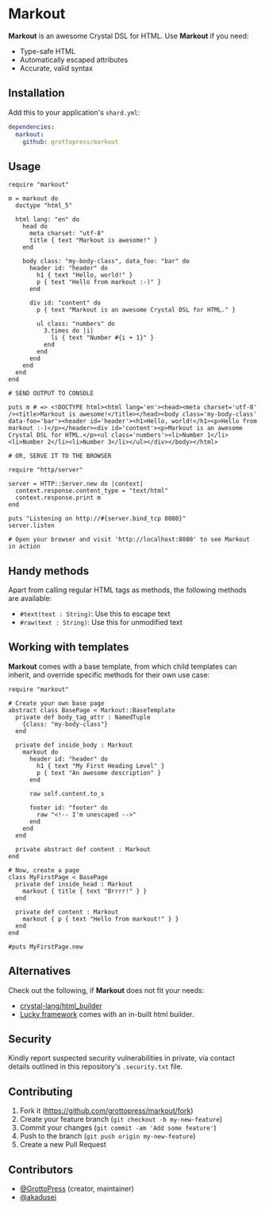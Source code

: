 # Markout

**Markout** is an awesome Crystal DSL for HTML. Use **Markout** if you need:

- Type-safe HTML
- Automatically escaped attributes
- Accurate, valid syntax

## Installation

Add this to your application's `shard.yml`:

```yaml
dependencies:
  markout:
    github: grottopress/markout
```

## Usage

```crystal
require "markout"

m = markout do
  doctype "html_5"

  html lang: "en" do
    head do
      meta charset: "utf-8"
      title { text "Markout is awesome!" }
    end

    body class: "my-body-class", data_foo: "bar" do
      header id: "header" do
        h1 { text "Hello, world!" }
        p { text "Hello from markout :-)" }
      end

      div id: "content" do
        p { text "Markout is an awesome Crystal DSL for HTML." }

        ul class: "numbers" do
          3.times do |i|
            li { text "Number #{i + 1}" }
          end
        end
      end
    end
  end
end

# SEND OUTPUT TO CONSOLE

puts m # => <!DOCTYPE html><html lang='en'><head><meta charset='utf-8' /><title>Markout is awesome!</title></head><body class='my-body-class' data-foo='bar'><header id='header'><h1>Hello, world!</h1><p>Hello from markout :-)</p></header><div id='content'><p>Markout is an awesome Crystal DSL for HTML.</p><ul class='numbers'><li>Number 1</li><li>Number 2</li><li>Number 3</li></ul></div></body></html>

# OR, SERVE IT TO THE BROWSER

require "http/server"

server = HTTP::Server.new do |context|
  context.response.content_type = "text/html"
  context.response.print m
end

puts "Listening on http://#{server.bind_tcp 8080}"
server.listen

# Open your browser and visit 'http://localhost:8080' to see Markout in action
```

## Handy methods

Apart from calling regular HTML tags as methods, the following methods are available:

- `#text(text : String)`: Use this to escape text
- `#raw(text : String)`: Use this for unmodified text

## Working with templates

**Markout** comes with a base template, from which child templates can inherit, and override specific methods for their own use case:

```crystal
require "markout"

# Create your own base page
abstract class BasePage < Markout::BaseTemplate
  private def body_tag_attr : NamedTuple
    {class: "my-body-class"}
  end

  private def inside_body : Markout
    markout do
      header id: "header" do
        h1 { text "My First Heading Level" }
        p { text "An awesome description" }
      end

      raw self.content.to_s

      footer id: "footer" do
        raw "<!-- I'm unescaped -->"
      end
    end
  end

  private abstract def content : Markout
end

# Now, create a page
class MyFirstPage < BasePage
  private def inside_head : Markout
    markout { title { text "Brrrr!" } }
  end

  private def content : Markout
    markout { p { text "Hello from markout!" } }
  end
end

#puts MyFirstPage.new
```

## Alternatives

Check out the following, if **Markout** does not fit your needs:

- [crystal-lang/html_builder](https://github.com/crystal-lang/html_builder)
- [Lucky framework](https://luckyframework.org/guides/rendering-html/) comes with an in-built html builder.

## Security

Kindly report suspected security vulnerabilities in private, via contact details outlined in this repository's `.security.txt` file.

## Contributing

1. Fork it (<https://github.com/grottopress/markout/fork>)
2. Create your feature branch (`git checkout -b my-new-feature`)
3. Commit your changes (`git commit -am 'Add some feature'`)
4. Push to the branch (`git push origin my-new-feature`)
5. Create a new Pull Request

## Contributors

- [@GrottoPress](https://github.com/grottopress) (creator, maintainer)
- [@akadusei](https://github.com/akadusei)
